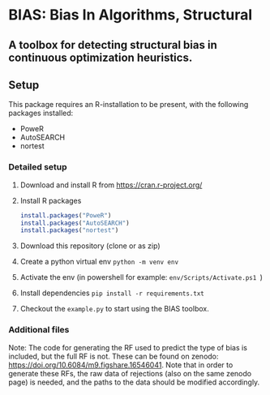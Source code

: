 # BIAS: Bias In Algorithms, Structural
## A toolbox for detecting structural bias in continuous optimization heuristics.

## Setup

This package requires an R-installation to be present, with the following packages installed:
- PoweR
- AutoSEARCH
- nortest

### Detailed setup

1. Download and install R from https://cran.r-project.org/
2. Install R packages

    ```R
    install.packages("PoweR")
    install.packages("AutoSEARCH")
    install.packages("nortest")
    ```
3. Download this repository (clone or as zip)
4. Create a python virtual env `python -m venv env`
5. Activate the env (in powershell for example: `env/Scripts/Activate.ps1 `)
6. Install dependencies `pip install -r requirements.txt`
7. Checkout the `example.py` to start using the BIAS toolbox.


### Additional files

Note: The code for generating the RF used to predict the type of bias is included, but the full RF is not. These can be found on zenodo: https://doi.org/10.6084/m9.figshare.16546041. Note that in order to generate these RFs, the raw data of rejections (also on the same zenodo page) is needed, and the paths to the data should be modified accordingly.